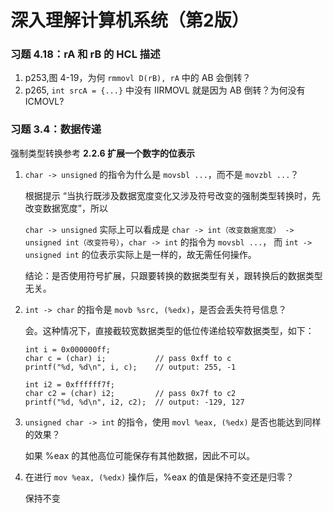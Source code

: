# 深入理解计算机系统（第2版）

### 习题 4.18：rA 和 rB 的 HCL 描述

1. p253,图 4-19，为何 `rmmovl D(rB), rA` 中的 AB 会倒转？
2. p265, `int srcA = {...}` 中没有 IIRMOVL 就是因为 AB 倒转？为何没有 ICMOVL?

### 习题 3.4：数据传递

强制类型转换参考 **2.2.6 扩展一个数字的位表示**

1. `char -> unsigned` 的指令为什么是 `movsbl ...`，而不是 `movzbl ...`？

    根据提示 “当执行既涉及数据宽度变化又涉及符号改变的强制类型转换时，先改变数据宽度”，所以

    `char -> unsigned` 实际上可以看成是 `char -> int（改变数据宽度） -> unsigned int（改变符号）`，`char -> int` 的指令为 `movsbl ...`， 而 `int -> unsigned int` 的位表示实际上是一样的，故无需任何操作。

    结论：是否使用符号扩展，只跟要转换的数据类型有关，跟转换后的数据类型无关。


2. `int -> char` 的指令是 `movb %src, (%edx)`，是否会丢失符号信息？

    会。这种情况下，直接截较宽数据类型的低位传递给较窄数据类型，如下：

    ```
    int i = 0x000000ff;
    char c = (char) i;           // pass 0xff to c
    printf("%d, %d\n", i, c);    // output: 255, -1

    int i2 = 0xffffff7f;
    char c2 = (char) i2;         // pass 0x7f to c2
    printf("%d, %d\n", i2, c2);  // output: -129, 127
    ```


3. `unsigned char -> int` 的指令，使用 `movl %eax, (%edx)` 是否也能达到同样的效果？

    如果 %eax 的其他高位可能保存有其他数据，因此不可以。


4. 在进行 `mov %eax, (%edx)` 操作后，%eax 的值是保持不变还是归零？

    保持不变